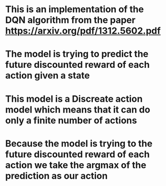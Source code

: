 # This is an implementation of the DQN algorithm from the paper https://arxiv.org/pdf/1312.5602.pdf

# The model is trying to predict the future discounted reward of each action given a state

# This model is a Discreate action model which means that it can do only a finite number of actions

# Because the model is trying to the future discounted reward of each action we take the argmax of the prediction as our action